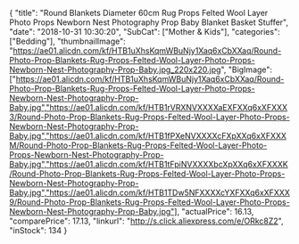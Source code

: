 {
	"title": "Round Blankets Diameter 60cm Rug Props Felted Wool Layer Photo Props Newborn Nest Photography Prop Baby Blanket Basket Stuffer",
	"date": "2018-10-31 10:30:20",
	"SubCat": ["Mother & Kids"],
	"categories": ["Bedding"],
	"thumbnailImage": "https://ae01.alicdn.com/kf/HTB1uXhsKqmWBuNjy1Xaq6xCbXXaq/Round-Photo-Prop-Blankets-Rug-Props-Felted-Wool-Layer-Photo-Props-Newborn-Nest-Photography-Prop-Baby.jpg_220x220.jpg",
	"BigImage": ["https://ae01.alicdn.com/kf/HTB1uXhsKqmWBuNjy1Xaq6xCbXXaq/Round-Photo-Prop-Blankets-Rug-Props-Felted-Wool-Layer-Photo-Props-Newborn-Nest-Photography-Prop-Baby.jpg","https://ae01.alicdn.com/kf/HTB1rVRXNVXXXXaEXFXXq6xXFXXX3/Round-Photo-Prop-Blankets-Rug-Props-Felted-Wool-Layer-Photo-Props-Newborn-Nest-Photography-Prop-Baby.jpg","https://ae01.alicdn.com/kf/HTB1fPXeNVXXXXcFXpXXq6xXFXXXM/Round-Photo-Prop-Blankets-Rug-Props-Felted-Wool-Layer-Photo-Props-Newborn-Nest-Photography-Prop-Baby.jpg","https://ae01.alicdn.com/kf/HTB1tFpiNVXXXXbcXpXXq6xXFXXXK/Round-Photo-Prop-Blankets-Rug-Props-Felted-Wool-Layer-Photo-Props-Newborn-Nest-Photography-Prop-Baby.jpg","https://ae01.alicdn.com/kf/HTB1TDw5NFXXXXcYXFXXq6xXFXXX9/Round-Photo-Prop-Blankets-Rug-Props-Felted-Wool-Layer-Photo-Props-Newborn-Nest-Photography-Prop-Baby.jpg"],
	"actualPrice": 16.13,
	"comparePrice": 17.13,
	"linkurl": "http://s.click.aliexpress.com/e/ORkc8Z2",
	"inStock": 134
}
